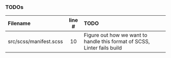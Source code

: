 ### TODOs
| Filename | line # | TODO
|:------|:------:|:------
| src/scss/manifest.scss | 10 | Figure out how we want to handle this format of SCSS, Linter fails build